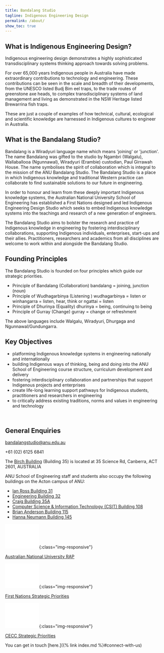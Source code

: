 ```yaml
---
title: Bandalang Studio 
tagline: Indigenous Engineering Design
permalink: /about/
show_toc: true
---
```


## What is Indigenous Engineering Design?

Indigenous engineering design demonstrates a highly sophisticated transdisciplinary systems thinking approach towards solving problems. 

For over 65,000 years Indigenous people in Australia have made extraordinary contributions to technology and engineering. These contributions can be seen in the scale and breadth of their developments, from the UNESCO listed Budj Bim eel traps, to the trade routes of greenstone axe heads, to complex transdisciplinary systems of land management and living as demonstrated in the NSW Heritage listed Brewarrina fish traps. 

These are just a couple of examples of how technical, cultural, ecological and scientific knowledge are harnessed in Indigenous cultures to engineer in Australia.

## What is the Bandalang Studio? 

Bandalang is a Wiradyuri language name which means 'joining' or 'junction'. The name Bandalang was gifted to the studio by Ngambri (Walgalu), Wallaballooa (Ngunnawal), Wiradyuri (Erambie) custodian, Paul Girrawah House.  The name symbolises the spirit of collaboration which is integral to the mission of the ANU Bandalang Studio. The Bandalang Studio is a place in which Indigenous knowledge and traditional Western practice can collaborate to find sustainable solutions to our future in engineering.

In order to honour and learn from these deeply important Indigenous knowledge systems, the Australian National University School of Engineering has established a First Nations designed and led Indigenous Engineering Design Studio which seeks to embed Indigenous knowledge systems into the teachings and research of a new generation of engineers.

The Bandalang Studio aims to bolster the research and practice of Indigenous knowledge in engineering by fostering interdisciplinary collaborations, supporting Indigenous individuals, enterprises, start-ups and their allies. Practitioners, researchers and academics from all disciplines are welcome to work within and alongside the Bandalang Studio.


## Founding Principles 

The Bandalang Studio is founded on four principles which guide our strategic priorities.

- Principle of Bandalang (Collaboration) bandalang = joining, junction (noun)
- Principle of Wudhagarbinya (Listening ) wudhagarbinya = listen or winhangarra = listen, hear, think or ngattai = listen
- Principle of Dhurinya (Equality) dhurinya = being, continuing to being
- Principle of Gurray (Change) gurray = change or refreshment

The above languages include Walgalu, Wiradyuri, Dhurgaga and Ngunnawal/Gundungarra. 

## Key Objectives 

- platforming Indigenous knowledge systems in engineering nationally and internationally
- building Indigenous ways of thinking, being and doing into the ANU School of Engineering course structure, curriculum development and delivery
- fostering interdisciplinary collaboration and partnerships that support Indigenous projects and enterprises
- create life-long learning support pathways for Indigenous students, practitioners and researchers in engineering
- to critically address existing traditions, norms and values in engineering and technology 



<br/>

## General Enquiries

bandalangstudio@anu.edu.au

+61 (02) 6125 6841


The [Birch Building](https://www.anu.edu.au/maps#search=birch+building&show=28991) (Building 35) is located at 35 Science Rd, Canberra, ACT 2601, AUSTRALIA

ANU School of Engineering staff and students also occupy the following buildings on the Acton campus of ANU:

- [Ian Ross Building 31](https://www.anu.edu.au/maps#show=28985)
- [Engineering Building 32](https://www.anu.edu.au/maps#show=28987) 
- [Craig Building 35A](https://www.anu.edu.au/maps#show=29219)
- [Computer Science & Information Technology (CSIT) Building 108](https://www.anu.edu.au/maps#show=29097)
- [Brian Anderson Building 115](https://www.anu.edu.au/maps#show=29103)
- [Hanna Neumann Building 145](https://www.anu.edu.au/maps#show=102872)

<style>
/* FIXME (duplicated across from cybernetics homepage) */
.img-container {
  display: grid;
  place-items: center;
}
.img-container img {
  width: 50%;
  margin-bottom: 1rem;
}
</style>

<div class="grid grid--3">
  <article markdown="1">

![image-title-here](/assets/images/Blank.jpg){:class="img-responsive"}

[Australian National University RAP](https://www.anu.edu.au/about/strategic-planning/reconciliation-action-plan)

  </article>

  <article markdown="1">

  ![image-title-here](/assets/images/Blank.jpg){:class="img-responsive"}

[First Nations Strategic Priorities](https://engage.anu.edu.au/giving/first-nations)

  </article>

  <article markdown="1">

 ![image-title-here](/assets/images/Blank.jpg){:class="img-responsive"}


[CECC Strategic Priorities](https://cecs.anu.edu.au/sites/default/files/reimagine_engineering_computer_science_strategic_intent_2021_-_2025.pdf)


  </article>

</div>




You can get in touch [here.]({% link index.md %}#connect-with-us)
